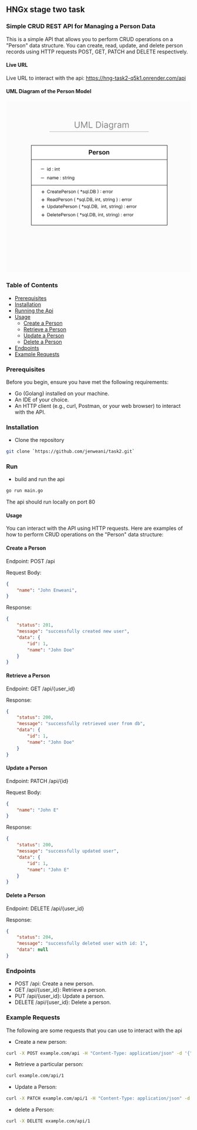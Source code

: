 ## HNGx stage two task
### Simple CRUD REST API for Managing a Person Data
This is a simple API that allows you to perform CRUD operations on a "Person" data structure. 
You can create, read, update, and delete person records using HTTP requests POST, GET, PATCH and DELETE respectively.

#### Live URL
Live URL to interact with the api: https://hng-task2-q5k1.onrender.com/api

#### UML Diagram of the Person Model
![UML diagram](https://github.com/jenweani/task2/blob/main/uml_diagram_person.jpg?raw=true)

### Table of Contents
* [Prerequisites](#prereq)
* [Installation](#install)
* [Running the Api](#run)
* [Usage](#usage)
    * [Create a Person](#create)
    * [Retrieve a Person](#retrieve)
    * [Update a Person](#update)
    * [Delete a Person](#delete)
* [Endpoints](#endpoints)
* [Example Requests](#examples)

### <a name="prereq"></a> Prerequisites
Before you begin, ensure you have met the following requirements:

* Go (Golang) installed on your machine.
* An IDE of your choice.
* An HTTP client (e.g., curl, Postman, or your web browser) to interact with the API.

### <a name="install"></a> Installation
* Clone the repository
```bash
git clone `https://github.com/jenweani/task2.git`
```

### <a name="run"></a> Run
* build and run the api
```bash
go run main.go 
```
The api should run locally on port 80

#### <a name="usage"></a> Usage
You can interact with the API using HTTP requests. Here are examples of how to perform CRUD operations on the "Person" data structure:

#### <a name="create"></a> Create a Person
Endpoint: POST /api

Request Body:

```json
{
    "name": "John Enweani",
}
```
Response:

```json
{
    "status": 201,
    "message": "successfully created new user",
    "data": {
        "id": 1,
        "name": "John Doe"
    }
}
```

#### <a name="retrieve"></a> Retrieve a Person
Endpoint: GET /api/{user_id}

Response:

```json
{
    "status": 200,
    "message": "successfully retrieved user from db",
    "data": {
        "id": 1,
        "name": "John Doe"
    }
}
```

#### <a name="update"></a> Update a Person
Endpoint: PATCH /api/{id}

Request Body:

```json
{
    "name": "John E"
}
```
Response:

```json
{
    "status": 200,
    "message": "successfully updated user",
    "data": {
        "id": 1,
        "name": "John E"
    }
}
```

#### <a name="delete"></a> Delete a Person
Endpoint: DELETE /api/{user_id}

Response: 
```json
{
    "status": 204,
    "message": "successfully deleted user with id: 1",
    "data": null
}
```

### <a name="endpoints"></a> Endpoints
* POST /api: Create a new person.
* GET /api/{user_id}: Retrieve a person.
* PUT /api/{user_id}: Update a person.
* DELETE /api/{user_id}: Delete a person.

### <a name="examples"></a> Example Requests
The following are some requests that you can use to interact with the api

* Create a new person:
```bash
curl -X POST example.com/api -H "Content-Type: application/json" -d '{"name": "Mark Essien"}'
```
* Retrieve a particular person:
```bash
curl example.com/api/1
```
* Update a Person:
```bash
curl -X PATCH example.com/api/1 -H "Content-Type: application/json" -d '{"name": "Elon musk"}'
```
* delete a Person:
```bash
curl -X DELETE example.com/api/1
```